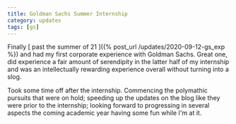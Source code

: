 ```yaml
---
title: Goldman Sachs Summer Internship
category: updates
tags: [gs]
---
```


Finally [ past the summer of 21 ]({% post_url
/updates/2020-09-12-gs_exp %}) and had my first corporate experience
with Goldman Sachs. Great one, did experience a fair amount of serendipity in
the latter half of my internship and was an intellectually rewarding
experience overall without turning into a slog.  

Took some time off after the internship. Commencing the
polymathic pursuits that were on hold; speeding up the updates on the
blog like they were prior to the internship; looking forward to
progressing in several aspects the coming academic year having some
fun while I'm at it.

